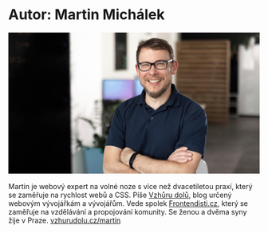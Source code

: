 # Autor: Martin Michálek

![Martin Michálek](../dist/images/original/vdlayout/autor-2022.jpg)

Martin je webový expert na volné noze s více než dvacetiletou praxí, který se zaměřuje na rychlost webů a CSS. Píše [Vzhůru dolů](https://www.vzhurudolu.cz/), blog určený webovým vývojářkám a vývojářům. Vede spolek [Frontendisti.cz](https://frontendisti.cz/), který se zaměřuje na vzdělávání a propojování komunity. Se ženou a dvěma syny žije v Praze.
[vzhurudolu.cz/martin](https://www.vzhurudolu.cz/martin)
